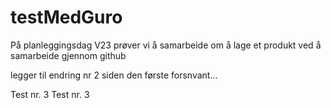 # testMedGuro
På planleggingsdag V23 prøver vi å samarbeide om å lage et produkt ved å samarbeide gjennom github

legger til endring nr 2 siden den første forsnvant...

Test nr. 3
Test nr. 3
